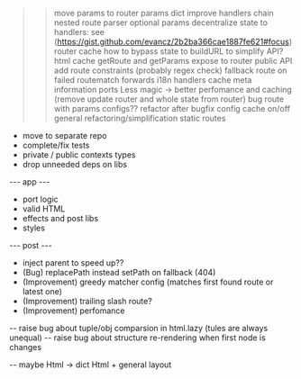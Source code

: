 >> move params to router
>> params dict
>> improve handlers chain
>> nested route parser
>> optional params
>> decentralize state to handlers: see (https://gist.github.com/evancz/2b2ba366cae1887fe621#focus)
>> router cache
>> how to bypass state to buildURL to simplify API?
>> html cache
>> getRoute and getParams expose to router public API
>> add route constraints (probably regex check)
>> fallback route on failed routematch
>> forwards
>> i18n
>> handlers cache
>> meta information ports
>> Less magic -> better perfomance and caching (remove update router and whole state from router)
>> bug route with params
>> configs??
>> refactor after bugfix
>> config cache on/off
>> general refactoring/simplification
>> static routes

- move to separate repo
- complete/fix tests
- private / public contexts types
- drop unneeded deps on libs

--- app ---
- port logic
- valid HTML
- effects and post libs
- styles

--- post ---
- inject parent to speed up??
- (Bug) replacePath instead setPath on fallback (404)
- (Improvement) greedy matcher config (matches first found route or latest one)
- (Improvement) trailing slash route?
- (Improvement) perfomance

-- raise bug about tuple/obj comparsion in html.lazy (tules are always unequal)
-- raise bug about structure re-rendering when first node is changes

-- maybe Html -> dict Html + general layout
